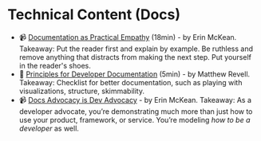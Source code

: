# Technical Content (Docs)

- 📹 [Documentation as Practical Empathy](https://youtu.be/zPj8krIJNm4) (18min) - by Erin McKean. Takeaway: Put the reader first and explain by example. Be ruthless and remove anything that distracts from making the next step. Put yourself in the reader's shoes.
- 📃 [Principles for Developer Documentation](https://devrel.net/developer-experience/principles-for-developer-documentation) (5min) - by Matthew Revell. Takeaway: Checklist for better documentation, such as playing with visualizations, structure, skimmability.
- 📹 [Docs Advocacy is Dev Advocacy](https://www.youtube.com/channel/UCabc3QtCLKsNeTOx9cqDSlQ) - by Erin McKean. Takeaway: As a developer advocate, you’re demonstrating much more than just how to use your product, framework, or service. You’re modeling *how to be a developer* as well.

